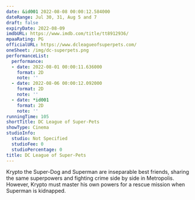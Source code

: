 ```yaml
---
date: &id001 2022-08-08 00:00:12.584000
dateRange: Jul 30, 31, Aug 5 and 7
draft: false
expiryDate: 2022-08-09
imdbURL: https://www.imdb.com/title/tt8912936/
mpaaRating: PG
officialURL: https://www.dcleagueofsuperpets.com/
oneSheet: /img/dc-superpets.png
performanceList:
  performance:
  - date: 2022-08-01 00:00:11.636000
    format: 2D
    note: ''
  - date: 2022-08-06 00:00:12.092000
    format: 2D
    note: ''
  - date: *id001
    format: 2D
    note: ''
runningTime: 105
shortTitle: DC League of Super-Pets
showType: Cinema
studioInfo:
  studio: Not Specified
  studioFee: 0
  studioPercentage: 0
title: DC League of Super-Pets
---
```


Krypto the Super-Dog and Superman are inseparable best friends, sharing the same superpowers and fighting crime side by side in Metropolis. However, Krypto must master his own powers for a rescue mission when Superman is kidnapped.